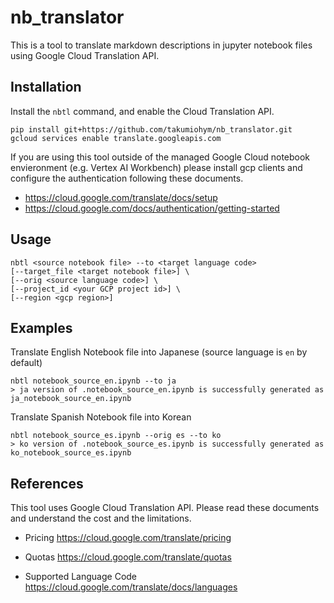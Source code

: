 nb_translator
===========

This is a tool to translate markdown descriptions in jupyter notebook files using Google Cloud Translation API.

Installation
-------

Install the `nbtl` command, and enable the Cloud Translation API.

```
pip install git+https://github.com/takumiohym/nb_translator.git
gcloud services enable translate.googleapis.com
```

If you are using this tool outside of the managed Google Cloud notebook envieronment (e.g. Vertex AI Workbench) please install gcp clients and configure the authentication following these documents.
- https://cloud.google.com/translate/docs/setup
- https://cloud.google.com/docs/authentication/getting-started


Usage
-----

```
nbtl <source notebook file> --to <target language code>
[--target_file <target notebook file>] \
[--orig <source language code>] \
[--project_id <your GCP project id>] \
[--region <gcp region>]
```

Examples
-----

Translate English Notebook file into Japanese (source language is `en` by default)

```
nbtl notebook_source_en.ipynb --to ja
> ja version of .notebook_source_en.ipynb is successfully generated as ja_notebook_source_en.ipynb
```

Translate Spanish Notebook file into Korean


```
nbtl notebook_source_es.ipynb --orig es --to ko
> ko version of .notebook_source_es.ipynb is successfully generated as ko_notebook_source_es.ipynb
```

References
-----

This tool uses Google Cloud Translation API. Please read these documents and understand the cost and the limitations.

- Pricing
https://cloud.google.com/translate/pricing

- Quotas
https://cloud.google.com/translate/quotas

- Supported Language Code
https://cloud.google.com/translate/docs/languages
